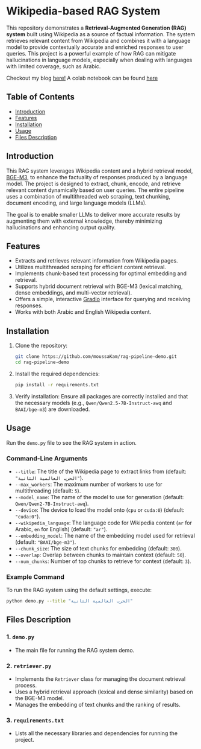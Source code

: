 # **Wikipedia-based RAG System**

This repository demonstrates a **Retrieval-Augmented Generation (RAG) system** built using Wikipedia as a source of factual information. The system retrieves relevant content from Wikipedia and combines it with a language model to provide contextually accurate and enriched responses to user queries. This project is a powerful example of how RAG can mitigate hallucinations in language models, especially when dealing with languages with limited coverage, such as Arabic.

Checkout my blog [here!](https://moussakam.github.io/demo/2024/09/26/arabic-rag.html)
A colab notebook can be found [here](https://colab.research.google.com/drive/1XXUIyrrkX6Juv5HlIupmQ_ruQM-vNYhL?usp=sharing)

## **Table of Contents**

- [Introduction](#introduction)
- [Features](#features)
- [Installation](#installation)
- [Usage](#usage)
- [Files Description](#files-description)


## **Introduction**

This RAG system leverages Wikipedia content and a hybrid retrieval model, [BGE-M3](https://huggingface.co/BAAI/bge-m3), to enhance the factuality of responses produced by a language model. The project is designed to extract, chunk, encode, and retrieve relevant content dynamically based on user queries. The entire pipeline uses a combination of multithreaded web scraping, text chunking, document encoding, and large language models (LLMs).

The goal is to enable smaller LLMs to deliver more accurate results by augmenting them with external knowledge, thereby minimizing hallucinations and enhancing output quality.

## **Features**

- Extracts and retrieves relevant information from Wikipedia pages.
- Utilizes multithreaded scraping for efficient content retrieval.
- Implements chunk-based text processing for optimal embedding and retrieval.
- Supports hybrid document retrieval with BGE-M3 (lexical matching, dense embeddings, and multi-vector retrieval).
- Offers a simple, interactive [Gradio](https://gradio.app/) interface for querying and receiving responses.
- Works with both Arabic and English Wikipedia content.

## **Installation**

1. Clone the repository:
    ```bash
    git clone https://github.com/moussaKam/rag-pipeline-demo.git
    cd rag-pipeline-demo
    ```

2. Install the required dependencies:
    ```bash
    pip install -r requirements.txt
    ```

3. Verify installation:
    Ensure all packages are correctly installed and that the necessary models (e.g., `Qwen/Qwen2.5-7B-Instruct-awq` and `BAAI/bge-m3`) are downloaded.

## **Usage**

Run the `demo.py` file to see the RAG system in action.

### **Command-Line Arguments**

- `--title`: The title of the Wikipedia page to extract links from (default: `"الحرب العالمية الثانية"`).
- `--max_workers`: The maximum number of workers to use for multithreading (default: `5`).
- `--model_name`: The name of the model to use for generation (default: `Qwen/Qwen2-7B-Instruct-awq`).
- `--device`: The device to load the model onto (`cpu` or `cuda:0`) (default: `"cuda:0"`).
- `--wikipedia_language`: The language code for Wikipedia content (`ar` for Arabic, `en` for English) (default: `"ar"`).
- `--embedding_model`: The name of the embedding model used for retrieval (default: `"BAAI/bge-m3"`).
- `--chunk_size`: The size of text chunks for embedding (default: `300`).
- `--overlap`: Overlap between chunks to maintain context (default: `50`).
- `--num_chunks`: Number of top chunks to retrieve for context (default: `3`).

### **Example Command**

To run the RAG system using the default settings, execute:

```bash
python demo.py --title "الحرب العالمية الثانية"
```

## **Files Description**

### **1. `demo.py`**
- The main file for running the RAG system demo.


### **2. `retriever.py`**
- Implements the `Retriever` class for managing the document retrieval process.
- Uses a hybrid retrieval approach (lexical and dense similarity) based on the BGE-M3 model.
- Manages the embedding of text chunks and the ranking of results.

### **3. `requirements.txt`**
- Lists all the necessary libraries and dependencies for running the project.

